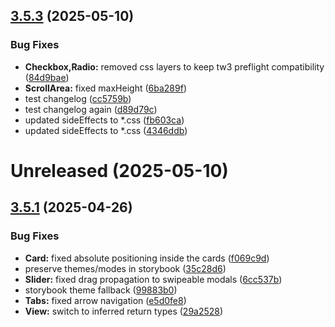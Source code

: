 ## [3.5.3](https://github.com/formaat-design/reshaped-source/compare/v3.5.1...v3.5.3) (2025-05-10)


### Bug Fixes

* **Checkbox,Radio:** removed css layers to keep tw3 preflight compatibility ([84d9bae](https://github.com/formaat-design/reshaped-source/commit/84d9bae98f88ad60950b4d5ab25e405448bf6622))
* **ScrollArea:** fixed maxHeight ([6ba289f](https://github.com/formaat-design/reshaped-source/commit/6ba289f55bb62ac98ff8145264bc94c1dc975fa6))
* test changelog ([cc5759b](https://github.com/formaat-design/reshaped-source/commit/cc5759b59cb29337babac6c532ccc1159aa16783))
* test changelog again ([d89d79c](https://github.com/formaat-design/reshaped-source/commit/d89d79c5abaf00bbdd6a645badcc09cf09c312a0))
* updated sideEffects to *.css ([fb603ca](https://github.com/formaat-design/reshaped-source/commit/fb603cacb8057cb582f2d1f6b4d07ac0e79b19d8))
* updated sideEffects to *.css ([4346ddb](https://github.com/formaat-design/reshaped-source/commit/4346ddbe6d7983f22de807f52f504f42fa8fc5e6))



# Unreleased (2025-05-10)



## [3.5.1](https://github.com/formaat-design/reshaped/compare/v3.5.1-canary.0...v3.5.1) (2025-04-26)

### Bug Fixes

- **Card:** fixed absolute positioning inside the cards ([f069c9d](https://github.com/formaat-design/reshaped/commit/f069c9defa88304b11bfa7e664628d7541ad1a4c))
- preserve themes/modes in storybook ([35c28d6](https://github.com/formaat-design/reshaped/commit/35c28d67da3f4cedf6f011a550a282ec980f1bef))
- **Slider:** fixed drag propagation to swipeable modals ([6cc537b](https://github.com/formaat-design/reshaped/commit/6cc537b02ca1ec1e43812fe29576061ea1683b93))
- storybook theme fallback ([99883b0](https://github.com/formaat-design/reshaped/commit/99883b00c479c7bf08427873883d86e4871de680))
- **Tabs:** fixed arrow navigation ([e5d0fe8](https://github.com/formaat-design/reshaped/commit/e5d0fe8eb456980ef3645d8cde32993a629d3a51))
- **View:** switch to inferred return types ([29a2528](https://github.com/formaat-design/reshaped/commit/29a25280040c6fb1ae7d1424efb0050cc57becbc))
